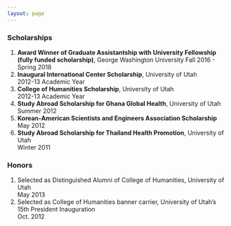 ```yaml
---
layout: page
---
```


### Scholarships

1. __Award Winner of Graduate Assistantship with University Fellowship (fully funded scholarship)__, George Washington University
Fall 2016 - Spring 2018  
2. __Inaugural International Center Scholarship__, University of Utah     
2012-13 Academic Year  
3. __College of Humanities Scholarship__, University of Utah              
2012-13 Academic Year  
4. __Study Abroad Scholarship for Ghana Global Health__, University of Utah  
Summer 2012  
5. __Korean-American Scientists and Engineers Association Scholarship__  
May 2012     
6. __Study Abroad Scholarship for Thailand Health Promotion__, University of Utah   
Winter 2011                               	    


### Honors

1. Selected as Distinguished Alumni of College of Humanities, University of Utah  
May 2013   
2. Selected as College of Humanities banner carrier, University of Utah’s 15th President Inauguration  
Oct. 2012  
